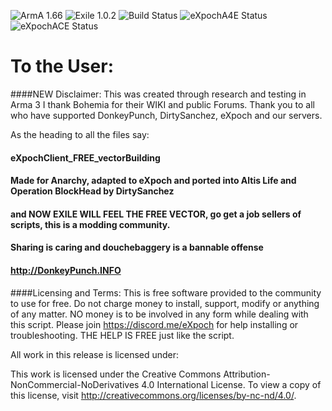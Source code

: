 ![ArmA 1.66](https://img.shields.io/badge/ArmA%203-1.66-blue.svg) ![Exile 1.0.2](https://img.shields.io/badge/Exile-1.0.2%20Kohlrabi-yellowgreen.svg) ![Build Status](https://img.shields.io/badge/Custom%20Build-passing-38AA38.svg) ![eXpochA4E Status](https://img.shields.io/badge/eXpochA4E-alpha-38AA38.svg) ![eXpochACE Status](https://img.shields.io/badge/eXpochACE-alpha-38AA38.svg)


# To the User:
####NEW Disclaimer:
This was created through research and testing in Arma 3
I thank Bohemia for their WIKI and public Forums.
Thank you to all who have supported DonkeyPunch, DirtySanchez, eXpoch and our servers.

As the heading to all the files say:


####	eXpochClient_FREE_vectorBuilding
	
####	Made for Anarchy, adapted to eXpoch and ported into Altis Life and Operation BlockHead by DirtySanchez
	
####	and NOW EXILE WILL FEEL THE FREE VECTOR, go get a job sellers of scripts, this is a modding community.
####	Sharing is caring and douchebaggery is a bannable offense
	
####	http://DonkeyPunch.INFO




####Licensing and Terms:
This is free software provided to the community to use for free.
Do not charge money to install, support, modify or anything of any matter.
NO money is to be involved in any form while dealing with this script.
Please join https://discord.me/eXpoch for help installing or troubleshooting.
THE HELP IS FREE just like the script.

All work in this release is licensed under:

This work is licensed under the Creative Commons Attribution-NonCommercial-NoDerivatives 4.0 International License. 
To view a copy of this license, visit http://creativecommons.org/licenses/by-nc-nd/4.0/.